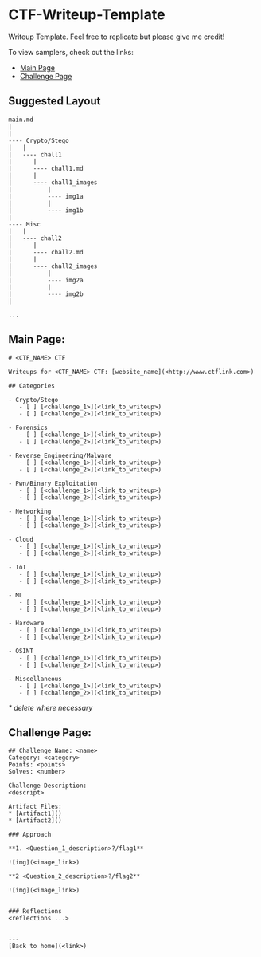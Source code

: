 # CTF-Writeup-Template
Writeup Template. Feel free to replicate but please give me credit!

To view samplers, check out the links:
* [Main Page](https://github.com/RyanNgCT/CTF-Writeup-Template/blob/main/test/main.md)
* [Challenge Page](https://github.com/RyanNgCT/CTF-Writeup-Template/blob/main/test/chall.md)

## Suggested Layout
```
main.md
|
|
---- Crypto/Stego
|   |
|   ---- chall1
|      |
|      ---- chall1.md
|      |
|      ---- chall1_images
|          |
|          ---- img1a
|          |
|          ---- img1b
|
---- Misc
|   |
|   ---- chall2
|      |
|      ---- chall2.md
|      |
|      ---- chall2_images
|          |
|          ---- img2a
|          |
|          ---- img2b
|

...

```


## Main Page:
```
# <CTF_NAME> CTF

Writeups for <CTF_NAME> CTF: [website_name](<http://www.ctflink.com>)

## Categories

- Crypto/Stego
   - [ ] [<challenge_1>](<link_to_writeup>)
   - [ ] [<challenge_2>](<link_to_writeup>)
   
- Forensics
   - [ ] [<challenge_1>](<link_to_writeup>)
   - [ ] [<challenge_2>](<link_to_writeup>)
   
- Reverse Engineering/Malware
   - [ ] [<challenge_1>](<link_to_writeup>)
   - [ ] [<challenge_2>](<link_to_writeup>)

- Pwn/Binary Exploitation
   - [ ] [<challenge_1>](<link_to_writeup>)
   - [ ] [<challenge_2>](<link_to_writeup>)

- Networking
   - [ ] [<challenge_1>](<link_to_writeup>)
   - [ ] [<challenge_2>](<link_to_writeup>)
 
- Cloud
   - [ ] [<challenge_1>](<link_to_writeup>)
   - [ ] [<challenge_2>](<link_to_writeup>)
   
- IoT
   - [ ] [<challenge_1>](<link_to_writeup>)
   - [ ] [<challenge_2>](<link_to_writeup>)

- ML
   - [ ] [<challenge_1>](<link_to_writeup>)
   - [ ] [<challenge_2>](<link_to_writeup>)

- Hardware
   - [ ] [<challenge_1>](<link_to_writeup>)
   - [ ] [<challenge_2>](<link_to_writeup>)

- OSINT
   - [ ] [<challenge_1>](<link_to_writeup>)
   - [ ] [<challenge_2>](<link_to_writeup>)

- Miscellaneous
   - [ ] [<challenge_1>](<link_to_writeup>)
   - [ ] [<challenge_2>](<link_to_writeup>)
```
_\* delete where necessary_


## Challenge Page:
```
## Challenge Name: <name>
Category: <category>
Points: <points>
Solves: <number>

Challenge Description: 
<descript>

Artifact Files:
* [Artifact1]()
* [Artifact2]()

### Approach

**1. <Question_1_description>?/flag1**

![img](<image_link>)

**2 <Question_2_description>?/flag2**

![img](<image_link>)


### Reflections
<reflections ...>
  

---
[Back to home](<link>)

```
